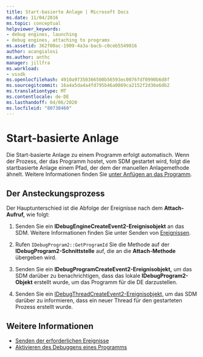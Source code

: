 ```yaml
---
title: Start-basierte Anlage | Microsoft Docs
ms.date: 11/04/2016
ms.topic: conceptual
helpviewer_keywords:
- debug engines, launching
- debug engines, attaching to programs
ms.assetid: 362f00ac-1909-4a3a-bacb-c0ceb5549816
author: acangialosi
ms.author: anthc
manager: jillfra
ms.workload:
- vssdk
ms.openlocfilehash: 4910a97350366500b56593ec0076fdf0990b6d8f
ms.sourcegitcommit: 16a4a5da4a4fd795b46a0869ca2152f2d36e6db2
ms.translationtype: MT
ms.contentlocale: de-DE
ms.lasthandoff: 04/06/2020
ms.locfileid: "80738460"
---
```

# <a name="launch-based-attachment"></a>Start-basierte Anlage
Die Start-basierte Anlage zu einem Programm erfolgt automatisch. Wenn der Prozess, der das Programm hostet, vom SDM gestartet wird, folgt die startbasierte Anlage einem Pfad, der dem der manuellen Anlagemethode ähnelt. Weitere Informationen finden Sie [unter Anfügen an das Programm](../../extensibility/debugger/attaching-to-the-program.md).

## <a name="the-attaching-process"></a>Der Ansteckungsprozess
 Der Hauptunterschied ist die Abfolge der Ereignisse nach dem **Attach-Aufruf,** wie folgt:

1. Senden Sie ein **IDebugEngineCreateEvent2-Ereignisobjekt** an das SDM. Weitere Informationen finden Sie unter Senden von [Ereignissen](../../extensibility/debugger/sending-events.md).

2. Rufen `IDebugProgram2::GetProgramId` Sie die Methode auf der **IDebugProgram2-Schnittstelle** auf, die an die **Attach-Methode** übergeben wird.

3. Senden Sie ein **IDebugProgramCreateEvent2-Ereignisobjekt,** um das SDM darüber zu benachrichtigen, dass das lokale **IDebugProgram2-Objekt** erstellt wurde, um das Programm für die DE darzustellen.

4. Senden Sie ein [IDebugThreadCreateEvent2-Ereignisobjekt,](../../extensibility/debugger/reference/idebugthreadcreateevent2.md) um das SDM darüber zu informieren, dass ein neuer Thread für den gestarteten Prozess erstellt wurde.

## <a name="see-also"></a>Weitere Informationen
- [Senden der erforderlichen Ereignisse](../../extensibility/debugger/sending-the-required-events.md)
- [Aktivieren des Debuggens eines Programms](../../extensibility/debugger/enabling-a-program-to-be-debugged.md)
